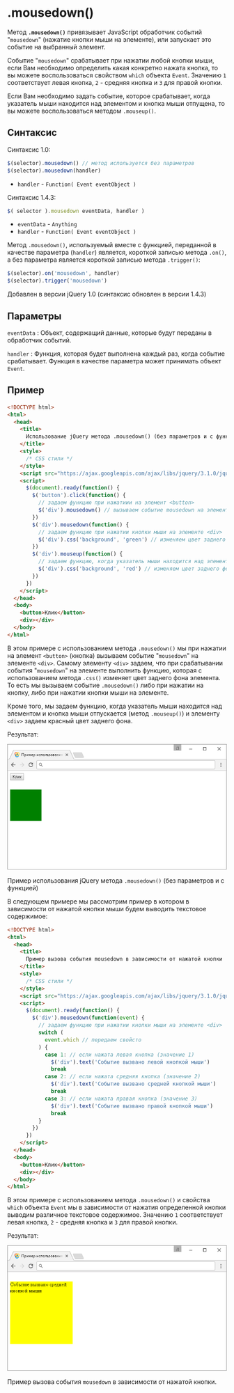 # .mousedown()

Метод **`.mousedown()`** привязывает JavaScript обработчик событий "`mousedown`" (нажатие кнопки мыши на элементе), или запускает это событие на выбранный элемент.

Событие "`mousedown`" срабатывает при нажатии любой кнопки мыши, если Вам необходимо определить какая конкретно нажата кнопка, то вы можете воспользоваться свойством `which` объекта `Event`. Значению `1` соответствует левая кнопка, `2` - средняя кнопка и `3` для правой кнопки.

Если Вам необходимо задать событие, которое срабатывает, когда указатель мыши находится над элементом и кнопка мыши отпущена, то вы можете воспользоваться методом `.mouseup()`.

## Синтаксис

Синтаксис 1.0:

```js
$(selector).mousedown() // метод используется без параметров
$(selector).mousedown(handler)
```

- `handler` - `Function( Event eventObject )`

Синтаксис 1.4.3:

```js
$( selector ).mousedown eventData, handler )
```

- `eventData` - `Anything`
- `handler` - `Function( Event eventObject )`

Метод `.mousedown()`, используемый вместе с функцией, переданной в качестве параметра (`handler`) является, короткой записью метода `.on()`, а без параметра является короткой записью метода `.trigger()`:

```js
$(selector).on('mousedown', handler)
$(selector).trigger('mousedown')
```

Добавлен в версии jQuery 1.0 (синтаксис обновлен в версии 1.4.3)

## Параметры

`eventData`
: Объект, содержащий данные, которые будут переданы в обработчик событий.

`handler`
: Функция, которая будет выполнена каждый раз, когда событие срабатывает. Функция в качестве параметра может принимать объект `Event`.

## Пример

```html
<!DOCTYPE html>
<html>
  <head>
    <title>
      Использование jQuery метода .mousedown() (без параметров и с функцией)
    </title>
    <style>
      /* CSS стили */
    </style>
    <script src="https://ajax.googleapis.com/ajax/libs/jquery/3.1.0/jquery.min.js"></script>
    <script>
      $(document).ready(function() {
        $('button').click(function() {
          // задаем функцию при нажатиии на элемент <button>
          $('div').mousedown() // вызываем событие mousedown на элементе <div>
        })
        $('div').mousedown(function() {
          // задаем функцию при нажатии кнопки мыши на элементе <div>
          $('div').css('background', 'green') // изменяем цвет заднего фона
        })
        $('div').mouseup(function() {
          // задаем функцию, когда указатель мыши находится над элементом <div> и кнопка мыши отпускается
          $('div').css('background', 'red') // изменяем цвет заднего фона
        })
      })
    </script>
  </head>
  <body>
    <button>Клик</button>
    <div></div>
  </body>
</html>
```

В этом примере с использованием метода `.mousedown()` мы при нажатии на элемент `<button>` (кнопка) вызываем событие "`mousedown`" на элементе `<div>`. Самому элементу `<div>` задаем, что при срабатывании события "`mousedown`" на элементе выполнить функцию, которая с использованием метода `.css()` изменяет цвет заднего фона элемента. То есть мы вызываем событие `.mousedown()` либо при нажатии на кнопку, либо при нажатии кнопки мыши на элементе.

Кроме того, мы задаем функцию, когда указатель мыши находится над элементом и кнопка мыши отпускается (метод `.mouseup()`) и элементу `<div>` задаем красный цвет заднего фона.

Результат:

![Пример использования jQuery метода .mousedown()](829.png)

Пример использования jQuery метода `.mousedown()` (без параметров и с функцией)

В следующем примере мы рассмотрим пример в котором в зависимости от нажатой кнопки мыши будем выводить текстовое содержимое:

```html
<!DOCTYPE html>
<html>
  <head>
    <title>
      Пример вызова события mousedown в зависимости от нажатой кнопки
    </title>
    <style>
      /* CSS стили */
    </style>
    <script src="https://ajax.googleapis.com/ajax/libs/jquery/3.1.0/jquery.min.js"></script>
    <script>
      $(document).ready(function() {
        $('div').mousedown(function(event) {
          // задаем функцию при нажатии кнопки мыши на элементе <div>
          switch (
            event.which // передаем свойсто
          ) {
            case 1: // если нажата левая кнопка (значение 1)
              $('div').text('Событие вызвано левой кнопкой мыши')
              break
            case 2: // если нажата средняя кнопка (значение 2)
              $('div').text('Событие вызвано средней кнопкой мыши')
              break
            case 3: // если нажата правая кнопка (значение 3)
              $('div').text('Событие вызвано правой кнопкой мыши')
              break
          }
        })
      })
    </script>
  </head>
  <body>
    <button>Клик</button>
    <div></div>
  </body>
</html>
```

В этом примере с использованием метода `.mousedown()` и свойства `which` объекта `Event` мы в зависимости от нажатия определенной кнопки выводим различное текстовое содержимое. Значению `1` соответствует левая кнопка, `2` - средняя кнопка и `3` для правой кнопки.

Результат:

![Пример вызова события mousedown в зависимости от нажатой кнопки](828.png)

Пример вызова события `mousedown` в зависимости от нажатой кнопки.
